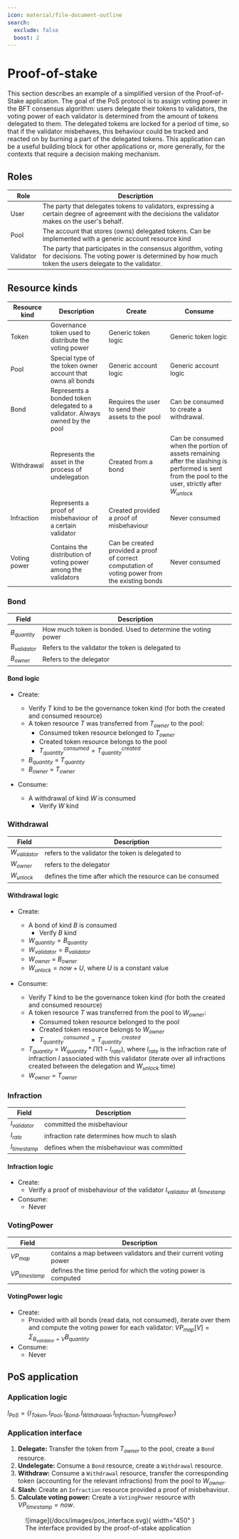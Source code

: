 ```yaml
---
icon: material/file-document-outline
search:
  exclude: false
  boost: 2
---
```


# Proof-of-stake

This section describes an example of a simplified version of the Proof-of-Stake application. The goal of the PoS protocol is to assign voting power in the BFT consensus algorithm: users delegate their tokens to validators, the voting power of each validator is determined from the amount of tokens delegated to them. The delegated tokens are locked for a period of time, so that if the validator misbehaves, this behaviour could be tracked and reacted on by burning a part of the delegated tokens. This application can be a useful building block for other applications or, more generally, for the contexts that require a decision making mechanism.

## Roles

|Role|Description|
|-|-|
|User|The party that delegates tokens to validators, expressing a certain degree of agreement with the decisions the validator makes on the user's behalf.|
|Pool|The account that stores (owns) delegated tokens. Can be implemented with a generic account resource kind|
|Validator|The party that participates in the consensus algorithm, voting for decisions. The voting power is determined by how much token the users delegate to the validator.|


## Resource kinds

|Resource kind|Description|Create|Consume|
|-|-|-|-|
|Token|Governance token used to distribute the voting power|Generic token logic|Generic token logic|
|Pool|Special type of the token owner account that owns all bonds|Generic account logic|Generic account logic|
|Bond|Represents a bonded token delegated to a validator. Always owned by the pool|Requires the user to send their assets to the pool |Can be consumed to create a withdrawal.
|Withdrawal|Represents the asset in the process of undelegation|Created from a bond| Can be consumed when the portion of assets remaining after the slashing is performed is sent from the pool to the user, strictly after $W_{unlock}$
|Infraction|Represents a proof of misbehaviour of a certain validator |Created provided a proof of misbehaviour| Never consumed
|Voting power|Contains the distribution of voting power among the validators|Can be created provided a proof of correct computation of voting power from the existing bonds| Never consumed

### Bond

|Field|Description|
|-|-|
|$B_{quantity}$| How much token is bonded. Used to determine the voting power|
|$B_{validator}$| Refers to the validator the token is delegated to
|$B_{owner}$| Refers to the delegator

#### Bond logic
- Create: 
    - Verify $T$ kind to be the governance token kind (for both the created and consumed resource)
    - A token resource $T$ was transferred from $T_{owner}$ to the pool:
        - Consumed token resource belonged to $T_{owner}$
        - Created token resource belongs to the pool
        - $T_{quantity}^{consumed} = T_{quantity}^{created}$
    - $B_{quantity}$ = $T_{quantity}$ 
    - $B_{owner}$ = $T_{owner}$

- Consume: 
    - A withdrawal of kind $W$ is consumed
        - Verify $W$ kind

### Withdrawal

|Field|Description|
|-|-|
|$W_{validator}$| refers to the validator the token is delegated to
|$W_{owner}$| refers to the delegator
|$W_{unlock}$| defines the time after which the resource can be consumed

#### Withdrawal logic
- Create:
    - A bond of kind $B$ is consumed
        - Verify $B$ kind
    - $W_{quantity} = B_{quantity}$
    - $W_{validator} = B_{validator}$
    - $W_{owner}$ = $B_{owner}$
    - $W_{unlock} = now + U$, where $U$ is a constant value

- Consume:
    - Verify $T$ kind to be the governance token kind (for both the created and consumed resource)
    - A token resource $T$ was transferred from the pool to $W_{owner}$:
        - Consumed token resource belonged to the pool
        - Created token resource belongs to $W_{owner}$
        - $T_{quantity}^{consumed} = T_{quantity}^{created}$
    - $T_{quantity}$ = $W_{quantity}*\Pi{(1 - I_{rate})}$, where $I_{rate}$ is the infraction rate of infraction $I$ associated with this validator (iterate over all infractions created between the delegation and $W_{unlock}$ time)
    - $W_{owner}$ = $T_{owner}$

### Infraction

|Field|Description|
|-|-|
|$I_{validator}$| committed the misbehaviour
|$I_{rate}$| infraction rate determines how much to slash
|$I_{timestamp}$| defines when the misbehaviour was committed

#### Infraction logic
- Create:
    - Verify a proof of misbehaviour of the validator $I_{validator}$ at $I_{timestamp}$
- Consume: 
    - Never

### VotingPower
|Field|Description|
|-|-|
|$VP_{map}$| contains a map between validators and their current voting power
|$VP_{timestamp}$| defines the time period for which the voting power is computed 

#### VotingPower logic
- Create:
    - Provided with all bonds (read data, not consumed), iterate over them and compute the voting power for each validator: $VP_{map}[V] = \Sigma_{B_{validator} = V}{B_{quantity}}$
- Consume: 
    - Never

## PoS application

### Application logic

$l_{PoS} = \{l_{Token}, l_{Pool}, l_{Bond}, l_{Withdrawal}, l_{Infraction}, l_{VotingPower}\}$

### Application interface

1. **Delegate:** Transfer the token from $T_{owner}$ to the pool, create a `Bond` resource.
2. **Undelegate:** Consume a `Bond` resource, create a `Withdrawal` resource.
3. **Withdraw:** Consume a `Withdrawal` resource, transfer the corresponding token (accounting for the relevant infractions) from the pool to $W_{owner}$.
4. **Slash:** Create an `Infraction` resource provided a proof of misbehaviour.
5. **Calculate voting power:** Create a `VotingPower` resource with $VP_{timestamp} = now$.

<figure markdown="span">
![image](/docs/images/pos_interface.svg){ width="450" }
<figcaption markdown="span">
The interface provided by the proof-of-stake application
</figcaption>
</figure>
